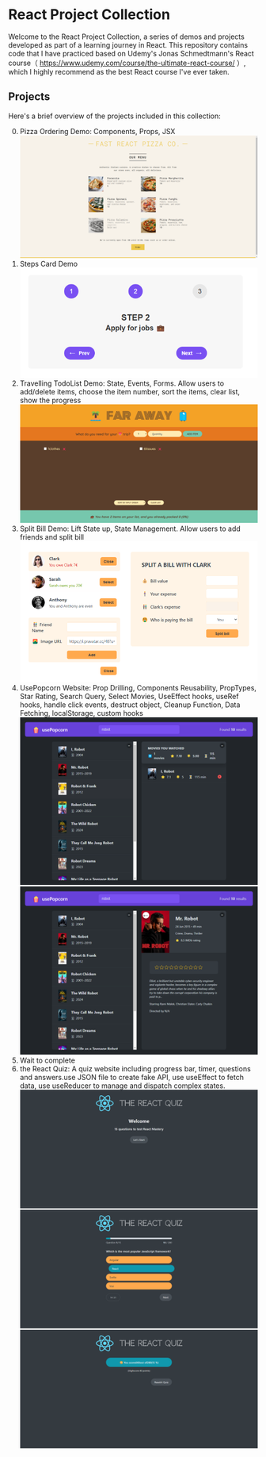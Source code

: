 # React Project Collection

Welcome to the React Project Collection, a series of demos and projects developed as part of a learning journey in React. This repository contains code that I have practiced based on Udemy's Jonas Schmedtmann's React course（ https://www.udemy.com/course/the-ultimate-react-course/ ）, which I highly recommend as the best React course I've ever taken.

## Projects

Here's a brief overview of the projects included in this collection:

0. Pizza Ordering Demo: Components, Props, JSX
![alt text](./img/1730917253353.png)
1. Steps Card Demo
![alt text](./img/1730917321362.png)
2. Travelling TodoList Demo: State, Events, Forms. Allow users to add/delete items, choose the item number, sort the items, clear list, show the progress
![alt text](./img/1730917740877.png)
3. Split Bill Demo: Lift State up, State Management. Allow users to add friends and split bill
![alt text](./img/1730917893000.png)
4. UsePopcorn Website: Prop Drilling, Components Reusability, PropTypes, Star Rating, Search Query, Select Movies, UseEffect hooks, useRef hooks, handle click events, destruct object, Cleanup Function, Data Fetching, localStorage, custom hooks
![alt text](./img/1730918084285.png)
![alt text](./img/1730918076067.png)
5. Wait to complete
6. the React Quiz: A quiz website including progress bar, timer, questions and answers.use JSON file to create fake API, use useEffect to fetch data, use useReducer to manage and dispatch complex states.
![alt text](./img/1730917078594.png)
![alt text](./img/1730917090371.png)
![alt text](./img/1730917124406.png)

